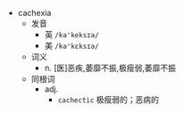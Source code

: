 - cachexia
  - 发音
    - 英 `/kə'keksɪə/`
    - 美 `/kə'kɛksɪə/`
  - 词义
    - n. [医]恶疾,萎靡不振,极瘦弱,萎靡不振
  - 同根词
    - adj.
      - `cachectic` 极瘦弱的；恶病的
